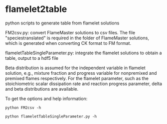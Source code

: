 # flamelet2table
python scripts to generate table from flamelet solutions

FM2csv.py:  convert FlameMaster solutions to csv files. The file "speciestranslated" is required in the folder of FlameMaster solutions, which is generated when converting CK format to FM format. 

flameletTableSingleParameter.py:  integrate the flamelet solutions to obtain a table, output to a hdf5 file

Beta distribution is assumed for the independent variable in flamelet solution, e.g., mixture fraction and progress variable for nonpremixed and premixed flames respectively. For the flamelet parameter, such as the stoichiometric scalar dissipation rate and reaction progress parameter, delta and beta distributions are available.

To get the options and help information:
```
python FM2csv -h
```
```
python flameletTableSingleParameter.py -h
```
